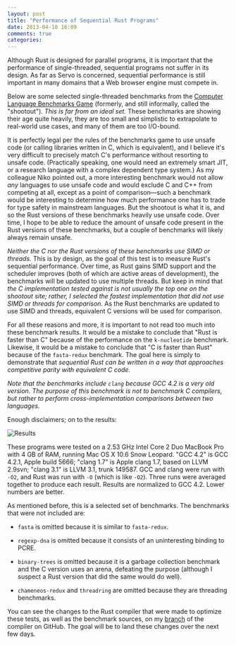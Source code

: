 ```yaml
---
layout: post
title: "Performance of Sequential Rust Programs"
date: 2013-04-18 16:09
comments: true
categories: 
---
```


Although Rust is designed for parallel programs, it is important that the performance of single-threaded, sequential programs not suffer in its design. As far as Servo is concerned, sequential performance is still important in many domains that a Web browser engine must compete in.

Below are some selected single-threaded benchmarks from the [Computer Language Benchmarks Game][shootout] (formerly, and still informally, called the "shootout"). *This is far from an ideal set.* These benchmarks are showing their age quite heavily, they are too small and simplistic to extrapolate to real-world use cases, and many of them are too I/O-bound.

It is perfectly legal per the rules of the benchmarks game to use unsafe code (or calling libraries written in C, which is equivalent), and I believe it's very difficult to precisely match C's performance without resorting to unsafe code. (Practically speaking, one would need an extremely smart JIT, or a research language with a complex dependent type system.) As my colleague Niko pointed out, a more interesting benchmark would not allow *any* languages to use unsafe code and would exclude C and C++ from competing at all, except as a point of comparison—such a benchmark would be interesting to determine how much performance one has to trade for type safety in mainstream languages. But the shootout is what it is, and so the Rust versions of these benchmarks heavily use unsafe code. Over time, I hope to be able to reduce the amount of unsafe code present in the Rust versions of these benchmarks, but a couple of benchmarks will likely always remain unsafe.

*Neither the C nor the Rust versions of these benchmarks use SIMD or threads.* This is by design, as the goal of this test is to measure Rust's sequential performance. Over time, as Rust gains SIMD support and the scheduler improves (both of which are active areas of development), the benchmarks will be updated to use multiple threads. But keep in mind that *the C implementation tested against is not usually the top one on the shootout site; rather, I selected the fastest implementation that did not use SIMD or threads for comparison.* As the Rust benchmarks are updated to use SIMD and threads, equivalent C versions will be used for comparison.

For all these reasons and more, it is important to not read too much into these benchmark results. It would be a mistake to conclude that "Rust is faster than C" because of the performance on the `k-nucleotide` benchmark. Likewise, it would be a mistake to conclude that "C is faster than Rust" because of the `fasta-redux` benchmark. The goal here is simply to demonstrate that *sequential Rust can be written in a way that approaches competitive parity with equivalent C code.*

*Note that the benchmarks include `clang` because GCC 4.2 is a very old version. The purpose of this benchmark is not to benchmark C compilers, but rather to perform cross-implementation comparisons between two languages.*

Enough disclaimers; on to the results:

![Results](http://i.imgur.com/Cd3ZBHT.png)

These programs were tested on a 2.53 GHz Intel Core 2 Duo MacBook Pro with 4 GB of RAM, running Mac OS X 10.6 Snow Leopard. "GCC 4.2" is GCC 4.2.1, Apple build 5666; "clang 1.7" is Apple clang 1.7, based on LLVM 2.9svn; "clang 3.1" is LLVM 3.1, trunk 149587. GCC and clang were run with `-O2`, and Rust was run with `-O` (which is like `-O2`). Three runs were averaged together to produce each result. Results are normalized to GCC 4.2. Lower numbers are better.

As mentioned before, this is a selected set of benchmarks. The benchmarks that were not included are:

* `fasta` is omitted because it is similar to `fasta-redux`.

* `regexp-dna` is omitted because it consists of an uninteresting binding to PCRE.

* `binary-trees` is omitted because it is a garbage collection benchmark and the C version uses an arena, defeating the purpose (although I suspect a Rust version that did the same would do well).

* `chameneos-redux` and `threadring` are omitted because they are threading benchmarks.

You can see the changes to the Rust compiler that were made to optimize these tests, as well as the benchmark sources, on my [branch][1] of the compiler on GitHub. The goal will be to land these changes over the next few days.

[1]: https://github.com/pcwalton/rust/tree/shootout
[shootout]: http://benchmarksgame.alioth.debian.org/
